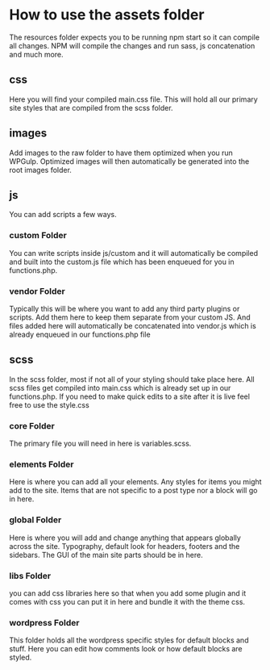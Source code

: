 # How to use the assets folder

The resources folder expects you to be running npm start so it can compile all changes.
NPM will compile the changes and run sass, js concatenation and much more.

## css

Here you will find your compiled main.css file. This will hold all our primary site styles that are compiled from the scss folder.

## images

Add images to the raw folder to have them optimized when you run WPGulp. Optimized images will then automatically be generated into the root images folder.

## js

You can add scripts a few ways.

### custom Folder

You can write scripts inside js/custom and it will automatically be compiled and built into the custom.js file which has been enqueued for you in functions.php.

### vendor Folder

Typically this will be where you want to add any third party plugins or scripts. Add them here to keep them separate from your custom JS. And files added here will automatically be concatenated into vendor.js which is already enqueued in our functions.php file

## scss

In the scss folder, most if not all of your styling should take place here. All scss files get compiled into main.css which is already set up in our functions.php. If you need to make quick edits to a site after it is live feel free to use the style.css

### core Folder

The primary file you will need in here is variables.scss.

### elements Folder

Here is where you can add all your elements. Any styles for items you might add to the site. Items that are not specific to a post type nor a block will go in here.

### global Folder

Here is where you will add and change anything that appears globally across the site. Typography, default look for headers, footers and the sidebars. The GUI of the main site parts should be in here.

### libs Folder

you can add css libraries here so that when you add some plugin and it comes with css you can put it in here and bundle it with the theme css.

### wordpress Folder

This folder holds all the wordpress specific styles for default blocks and stuff. Here you can edit how comments look or how default blocks are styled.
